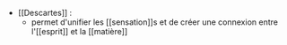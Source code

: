 - [[Descartes]] :
	- permet d'unifier les [[sensation]]s et de créer une connexion entre l'[[esprit]] et la [[matière]]